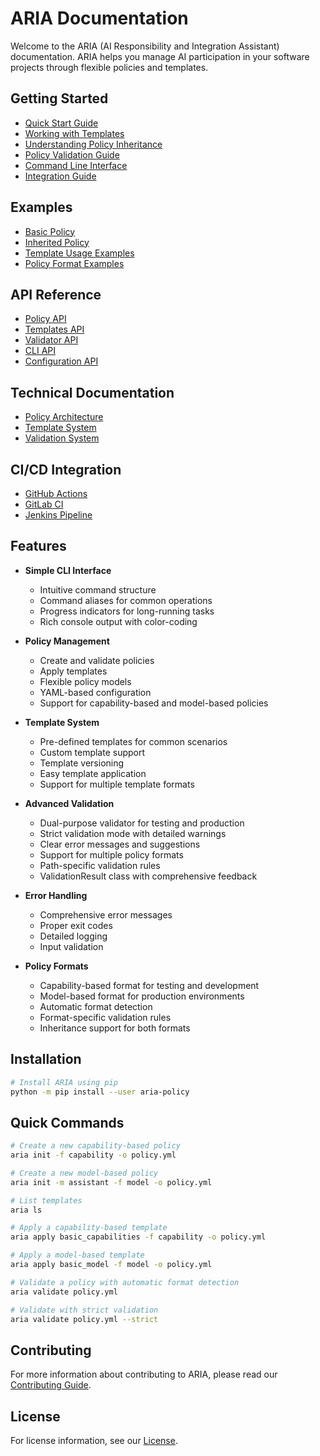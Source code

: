 # ARIA Documentation

Welcome to the ARIA (AI Responsibility and Integration Assistant) documentation. ARIA helps you manage AI participation in your software projects through flexible policies and templates.

## Getting Started

- [Quick Start Guide](guides/getting-started.md)
- [Working with Templates](guides/templates.md)
- [Understanding Policy Inheritance](guides/inheritance.md)
- [Policy Validation Guide](guides/policy-validation.md)
- [Command Line Interface](guides/cli.md)
- [Integration Guide](guides/integration.md)

## Examples

- [Basic Policy](examples/basic-policy.yml)
- [Inherited Policy](examples/inherited-policy.yml)
- [Template Usage Examples](examples/template-usage.yml)
- [Policy Format Examples](examples/policy-formats.yml)

## API Reference

- [Policy API](api/policy.md)
- [Templates API](api/templates.md)
- [Validator API](api/validator.md)
- [CLI API](api/cli.md)
- [Configuration API](api/config.md)

## Technical Documentation

- [Policy Architecture](technical/policy.md)
- [Template System](technical/templates.md)
- [Validation System](technical/validation.md)

## CI/CD Integration

- [GitHub Actions](ci/github-actions.md)
- [GitLab CI](ci/gitlab-ci.md)
- [Jenkins Pipeline](ci/jenkins.md)

## Features

- **Simple CLI Interface**
  - Intuitive command structure
  - Command aliases for common operations
  - Progress indicators for long-running tasks
  - Rich console output with color-coding

- **Policy Management**
  - Create and validate policies
  - Apply templates
  - Flexible policy models
  - YAML-based configuration
  - Support for capability-based and model-based policies

- **Template System**
  - Pre-defined templates for common scenarios
  - Custom template support
  - Template versioning
  - Easy template application
  - Support for multiple template formats

- **Advanced Validation**
  - Dual-purpose validator for testing and production
  - Strict validation mode with detailed warnings
  - Clear error messages and suggestions
  - Support for multiple policy formats
  - Path-specific validation rules
  - ValidationResult class with comprehensive feedback

- **Error Handling**
  - Comprehensive error messages
  - Proper exit codes
  - Detailed logging
  - Input validation

- **Policy Formats**
  - Capability-based format for testing and development
  - Model-based format for production environments
  - Automatic format detection
  - Format-specific validation rules
  - Inheritance support for both formats

## Installation

```bash
# Install ARIA using pip
python -m pip install --user aria-policy
```

## Quick Commands

```bash
# Create a new capability-based policy
aria init -f capability -o policy.yml

# Create a new model-based policy
aria init -m assistant -f model -o policy.yml

# List templates
aria ls

# Apply a capability-based template
aria apply basic_capabilities -f capability -o policy.yml

# Apply a model-based template
aria apply basic_model -f model -o policy.yml

# Validate a policy with automatic format detection
aria validate policy.yml

# Validate with strict validation
aria validate policy.yml --strict
```

## Contributing

For more information about contributing to ARIA, please read our [Contributing Guide](guides/contributing.md).

## License

For license information, see our [License](guides/license.md).
